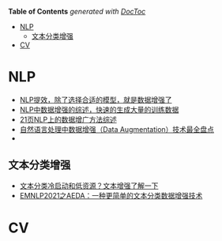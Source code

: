<!-- START doctoc generated TOC please keep comment here to allow auto update -->
<!-- DON'T EDIT THIS SECTION, INSTEAD RE-RUN doctoc TO UPDATE -->
**Table of Contents**  *generated with [DocToc](https://github.com/thlorenz/doctoc)*

- [NLP](#nlp)
  - [文本分类增强](#文本分类增强)
- [CV](#cv)

<!-- END doctoc generated TOC please keep comment here to allow auto update -->


# NLP

- [NLP提效，除了选择合适的模型，就是数据增强了](https://mp.weixin.qq.com/s?__biz=MzI3ODgwODA2MA==&mid=2247499718&idx=3&sn=244187396e0be076c362d66042642ae5&chksm=eb53eb55dc2462431a2b1973d7d5841155224058766b40abc920df890426db6fea9a582b226b&mpshare=1&scene=24&srcid=0223JH6BohqpsAVWq0lnmCzn&sharer_sharetime=1614052156803&sharer_shareid=9d627645afe156ff11b0a8519d982bcd&exportkey=A8i3%2Bbs71dTLz2W%2F017MNK8%3D&pass_ticket=3YSLQZ0%2BFGkSbSLIxeI5ld3daRcSE5x5m%2FqFag47PCWFTeogIXft8nu1uI5rJumG&wx_header=0#rd)
- [NLP中数据增强的综述，快速的生成大量的训练数据](https://mp.weixin.qq.com/s?__biz=Mzg5ODAzMTkyMg==&mid=2247489174&idx=2&sn=f767fa29fb0271991c1ffaa8b7efc3d2&chksm=c0699ecbf71e17dd414a688cb6b495212fd5cdc7bbd62a20092344a67de616dd5a0624dc30e4&mpshare=1&scene=24&srcid=&sharer_sharetime=1589850684741&sharer_shareid=9d627645afe156ff11b0a8519d982bcd&exportkey=A22jcalMz0AkmI3jFSPjmhU%3D&pass_ticket=H0sgsFf0Diewumyma%2FRYfqkoyYzoismRNGo4T2CNs2J00r2R%2FjAgF5ufzYIdfDws&wx_header=0#rd)
- [21页NLP上的数据增广方法综述](https://mp.weixin.qq.com/s/SuqmM3tR29aQiLE_mvM8gg)
- [自然语言处理中数据增强（Data Augmentation）技术最全盘点](https://mp.weixin.qq.com/s/DOVXqlIEKIEU0Wo8nPYIBw)
- 


## 文本分类增强
- [文本分类冷启动和低资源？文本增强了解一下](https://zhuanlan.zhihu.com/p/112877845)
- [EMNLP2021之AEDA：一种更简单的文本分类数据增强技术](https://mp.weixin.qq.com/s?__biz=Mzg5MTU1NTE1OQ==&mid=2247484975&idx=1&sn=7d721053b41cb0dbb0826960b1716c2a&chksm=cfcada17f8bd5301beb33f5920c53814441d413cc9513cfc469d5a2da0e4282b19514f1b0384&mpshare=1&scene=24&srcid=09092sEMgIHmBJdK0P9be1kR&sharer_sharetime=1631200609463&sharer_shareid=9d627645afe156ff11b0a8519d982bcd&exportkey=A74373Mmwx6ksraYoF8dM9o%3D&pass_ticket=3YSLQZ0%2BFGkSbSLIxeI5ld3daRcSE5x5m%2FqFag47PCWFTeogIXft8nu1uI5rJumG&wx_header=0#rd)



# CV